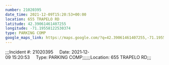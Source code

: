 ```yaml
---
number: 21020395
date_time: 2021-12-09T15:20:53+00:00
location: 655 TRAPELO RD
latitude: 42.39061461407255
longitude: -71.19558122530374
type: PARKING COMP
google_maps_link: https://maps.google.com/?q=42.39061461407255,-71.19558122530374
---
```


;;;Incident #: 21020395     Date: 2021‐12‐09 15:20:53     Type: PARKING COMP;;;;;;Location: 655 TRAPELO RD;;;
